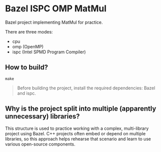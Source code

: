 # Bazel ISPC OMP MatMul

Bazel project implementing MatMul for practice.

There are three modes:

- cpu
- omp (OpenMP)
- ispc (Intel SPMD Program Compiler)

## How to build?

```
make
```

> Before building the project, install the required dependencies: Bazel and ispc.

## Why is the project split into multiple (apparently unnecessary) libraries?

This structure is used to practice working with a complex, multi-library project using Bazel. C++ projects often embed or depend on multiple libraries, so this approach helps rehearse that scenario and learn to use various open-source components.
